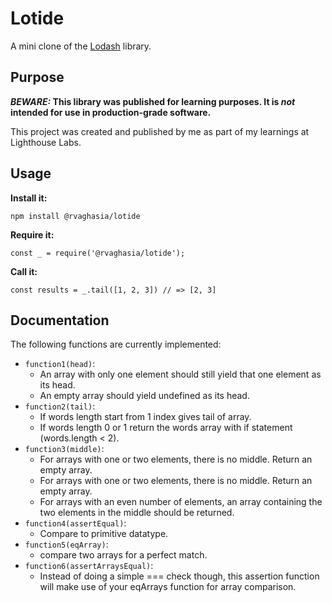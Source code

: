 # Lotide

A mini clone of the [Lodash](https://lodash.com) library.

## Purpose

**_BEWARE:_ This library was published for learning purposes. It is _not_ intended for use in production-grade software.**

This project was created and published by me as part of my learnings at Lighthouse Labs. 

## Usage

**Install it:**

`npm install @rvaghasia/lotide`

**Require it:**

`const _ = require('@rvaghasia/lotide');`

**Call it:**

`const results = _.tail([1, 2, 3]) // => [2, 3]`

## Documentation

The following functions are currently implemented:

* `function1(head)`: 
  * An array with only one element should still yield that one element as its head.
  * An empty array should yield undefined as its head.
* `function2(tail)`: 
  * If words length start from 1 index gives tail of array.
  * If words length 0 or 1 return the words array with if statement (words.length < 2).
* `function3(middle)`: 
  * For arrays with one or two elements, there is no middle. Return an empty array.
  * For arrays with one or two elements, there is no middle. Return an empty array.
  * For arrays with an even number of elements, an array containing the two elements in the middle should be returned.
* `function4(assertEqual)`:
  * Compare to primitive datatype.
* `function5(eqArray)`: 
  * compare two arrays for a perfect match.
* `function6(assertArraysEqual)`: 
  * Instead of doing a simple === check though, this assertion function will make use of your eqArrays function for array comparison.